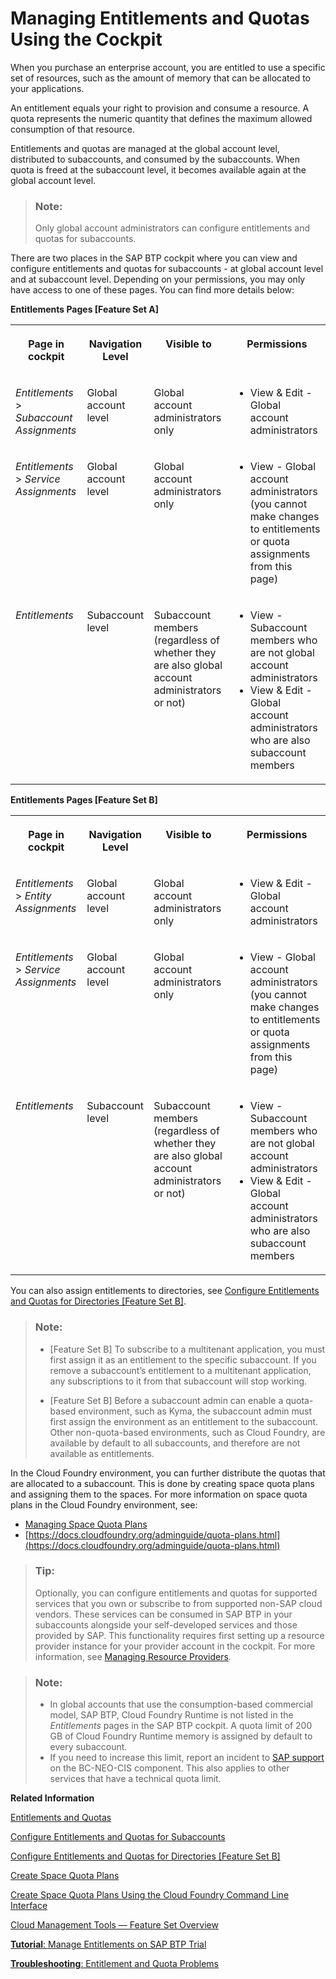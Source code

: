 <!-- loioc8248745dde24afb91479361de336111 -->

# Managing Entitlements and Quotas Using the Cockpit

When you purchase an enterprise account, you are entitled to use a specific set of resources, such as the amount of memory that can be allocated to your applications.

An entitlement equals your right to provision and consume a resource. A quota represents the numeric quantity that defines the maximum allowed consumption of that resource.

Entitlements and quotas are managed at the global account level, distributed to subaccounts, and consumed by the subaccounts. When quota is freed at the subaccount level, it becomes available again at the global account level.

> ### Note:  
> Only global account administrators can configure entitlements and quotas for subaccounts.

There are two places in the SAP BTP cockpit where you can view and configure entitlements and quotas for subaccounts - at global account level and at subaccount level. Depending on your permissions, you may only have access to one of these pages. You can find more details below:

**Entitlements Pages \[Feature Set A\]**


<table>
<tr>
<th valign="top">

Page in cockpit



</th>
<th valign="top">

Navigation Level



</th>
<th valign="top">

Visible to



</th>
<th valign="top">

Permissions



</th>
</tr>
<tr>
<td valign="top">

*Entitlements* \> *Subaccount Assignments*



</td>
<td valign="top">

Global account level



</td>
<td valign="top">

Global account administrators only



</td>
<td valign="top">

-   View & Edit - Global account administrators



</td>
</tr>
<tr>
<td valign="top">

*Entitlements* \> *Service Assignments*



</td>
<td valign="top">

Global account level



</td>
<td valign="top">

Global account administrators only



</td>
<td valign="top">

-   View - Global account administrators \(you cannot make changes to entitlements or quota assignments from this page\)



</td>
</tr>
<tr>
<td valign="top">

*Entitlements*



</td>
<td valign="top">

Subaccount level



</td>
<td valign="top">

Subaccount members \(regardless of whether they are also global account administrators or not\)



</td>
<td valign="top">

-   View - Subaccount members who are not global account administrators
-   View & Edit - Global account administrators who are also subaccount members



</td>
</tr>
</table>

**Entitlements Pages \[Feature Set B\]**


<table>
<tr>
<th valign="top">

Page in cockpit



</th>
<th valign="top">

Navigation Level



</th>
<th valign="top">

Visible to



</th>
<th valign="top">

Permissions



</th>
</tr>
<tr>
<td valign="top">

*Entitlements* \> *Entity Assignments*



</td>
<td valign="top">

Global account level



</td>
<td valign="top">

Global account administrators only



</td>
<td valign="top">

-   View & Edit - Global account administrators



</td>
</tr>
<tr>
<td valign="top">

*Entitlements* \> *Service Assignments*



</td>
<td valign="top">

Global account level



</td>
<td valign="top">

Global account administrators only



</td>
<td valign="top">

-   View - Global account administrators \(you cannot make changes to entitlements or quota assignments from this page\)



</td>
</tr>
<tr>
<td valign="top">

*Entitlements*



</td>
<td valign="top">

Subaccount level



</td>
<td valign="top">

Subaccount members \(regardless of whether they are also global account administrators or not\)



</td>
<td valign="top">

-   View - Subaccount members who are not global account administrators
-   View & Edit - Global account administrators who are also subaccount members



</td>
</tr>
</table>

You can also assign entitlements to directories, see [Configure Entitlements and Quotas for Directories \[Feature Set B\]](configure-entitlements-and-quotas-for-directories-feature-set-b-37f8871.md).

> ### Note:  
> -   \[Feature Set B\] To subscribe to a multitenant application, you must first assign it as an entitlement to the specific subaccount. If you remove a subaccount’s entitlement to a multitenant application, any subscriptions to it from that subaccount will stop working.
> 
> -   \[Feature Set B\] Before a subaccount admin can enable a quota-based environment, such as Kyma, the subaccount admin must first assign the environment as an entitlement to the subaccount. Other non-quota-based environments, such as Cloud Foundry, are available by default to all subaccounts, and therefore are not available as entitlements.

In the Cloud Foundry environment, you can further distribute the quotas that are allocated to a subaccount. This is done by creating space quota plans and assigning them to the spaces. For more information on space quota plans in the Cloud Foundry environment, see:

-   [Managing Space Quota Plans](managing-space-quota-plans-4e5f0ee.md)
-   [https://docs.cloudfoundry.org/adminguide/quota-plans.html](https://docs.cloudfoundry.org/adminguide/quota-plans.html)

> ### Tip:  
> Optionally, you can configure entitlements and quotas for supported services that you own or subscribe to from supported non-SAP cloud vendors. These services can be consumed in SAP BTP in your subaccounts alongside your self-developed services and those provided by SAP. This functionality requires first setting up a resource provider instance for your provider account in the cockpit. For more information, see [Managing Resource Providers](managing-resource-providers-e2c250d.md).

> ### Note:  
> -   In global accounts that use the consumption-based commercial model, SAP BTP, Cloud Foundry Runtime is not listed in the *Entitlements* pages in the SAP BTP cockpit. A quota limit of 200 GB of Cloud Foundry Runtime memory is assigned by default to every subaccount.
> -   If you need to increase this limit, report an incident to [SAP support](https://support.sap.com) on the BC-NEO-CIS component. This also applies to other services that have a technical quota limit.

**Related Information**  


[Entitlements and Quotas](../10-concepts/entitlements-and-quotas-00aa2c2.md "When you purchase an enterprise account, you’re entitled to use a specific set of resources, such as the amount of memory that can be allocated to your applications.")

[Configure Entitlements and Quotas for Subaccounts](configure-entitlements-and-quotas-for-subaccounts-5ba357b.md "Assign entitlements to subaccounts by adding service plans and distribute the quotas available in your global account to your subaccounts using the SAP BTP cockpit.")

[Configure Entitlements and Quotas for Directories \[Feature Set B\]](configure-entitlements-and-quotas-for-directories-feature-set-b-37f8871.md "Assign entitlements to directories by adding service plans and distribute the quotas available in your global account to your directories using the SAP BTP cockpit.")

[Create Space Quota Plans](create-space-quota-plans-b13c4a2.md "You can use the cockpit to create space quota plans.")

[Create Space Quota Plans Using the Cloud Foundry Command Line Interface](create-space-quota-plans-using-the-cloud-foundry-command-line-interface-504fde9.md "You can use the Cloud Foundry Command Line Interface to create space quota plans.")

[Cloud Management Tools — Feature Set Overview](../10-concepts/cloud-management-tools-feature-set-overview-caf4e4e.md "Cloud management tools represent the group of technologies designed for managing SAP BTP.")

[**Tutorial**: Manage Entitlements on SAP BTP Trial](https://developers.sap.com/tutorials/cp-trial-entitlements.html)

[**Troubleshooting**: Entitlement and Quota Problems](https://ga.support.sap.com/dtp/viewer/index.html#/tree/2065/actions/26547:27066)

